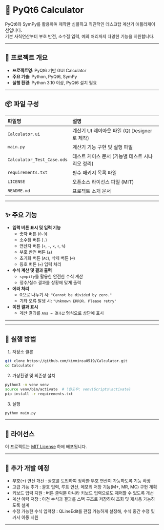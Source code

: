 # 🧮 PyQt6 Calculator

PyQt6와 SymPy를 활용하여 제작한 심플하고 직관적인 데스크탑 계산기 애플리케이션입니다.  
기본 사칙연산부터 부호 반전, 소수점 입력, 예외 처리까지 다양한 기능을 지원합니다.

---

## 📄 프로젝트 개요

- **프로젝트명**: PyQt6 기반 GUI Calculator
- **주요 기술**: Python, PyQt6, SymPy
- **실행 환경**: Python 3.10 이상, PyQt6 설치 필요

---

## 📦 파일 구성

| 파일명 | 설명 |
|:------|:----|
| `Calculator.ui` | 계산기 UI 레이아웃 파일 (Qt Designer로 제작) |
| `main.py` | 계산기 기능 구현 및 실행 파일 |
| `Calculator_Test_Case.ods` | 테스트 케이스 문서 (기능별 테스트 시나리오 정리) |
| `requirements.txt` | 필수 패키지 목록 파일 |
| `LICENSE` | 오픈소스 라이선스 파일 (MIT) |
| `README.md` | 프로젝트 소개 문서 |

---

## ✨ 주요 기능

- **입력 버튼 표시 및 입력 기능**
  - 숫자 버튼 (`0-9`)
  - 소수점 버튼 (`.`)
  - 연산자 버튼 (`+`, `-`, `×`, `÷`, `%`)
  - 부호 반전 버튼 (`±`)
  - 초기화 버튼 (`AC`), 삭제 버튼 (`⌫`)
  - 등호 버튼 (`=`) 입력 처리
- **수식 계산 및 결과 출력**
  - `sympify`를 활용한 안전한 수식 계산
  - 정수/실수 결과를 상황에 맞게 출력
- **에러 처리**
  - 0으로 나누기 시: `"Cannot be divided by zero."`
  - 기타 오류 발생 시: `"Unknown ERROR. Please retry"`
- **이전 결과 표시**
  - 계산 결과를 `Ans = 결과값` 형식으로 상단에 표시

---

---

## 🚀 실행 방법

1. 저장소 클론
```bash
git clone https://github.com/kimminsu0519/Calculator.git
cd Calculator
```

2. 가상환경 및 의존성 설치
```bash
python3 -m venv venv
source venv/bin/activate  # (윈도우: venv\Scripts\activate)
pip install -r requirements.txt
```

3. 실행
```bash
python main.py
```

---

## 📜 라이선스

이 프로젝트는 [MIT License](./LICENSE) 하에 배포됩니다.

---

## 📌 추가 개발 예정

- 부호(±) 연산 개선 : 괄호를 도입하여 정확한 부호 연산이 가능하도록 기능 확장
- 고급 기능 추가 : 괄호 입력, 루트 연산, 메모리 저장 기능(M+, MR, MC) 구현 계획
- 키보드 입력 지원 : 버튼 클릭뿐 아니라 키보드 입력으로도 제어할 수 있도록 개선
- 계산 이력 저장 : 이전 수식과 결과를 스택 구조로 저장하여 조회 및 재사용 가능하도록 설계
- 수정 가능한 수식 입력창 : QLineEdit를 편집 가능하게 설정해, 수식 중간 수정 및 커서 이동 지원

---
